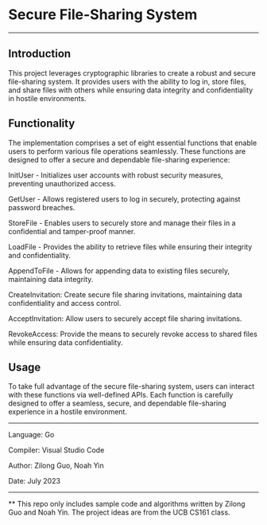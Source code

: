 # Secure File-Sharing System
---
## Introduction
This project leverages cryptographic libraries to create a robust and secure file-sharing system. It provides users with the ability to log in, store files, and share files with others while ensuring data integrity and confidentiality in hostile environments.

## Functionality
The implementation comprises a set of eight essential functions that enable users to perform various file operations seamlessly. These functions are designed to offer a secure and dependable file-sharing experience:

InitUser - Initializes user accounts with robust security measures, preventing unauthorized access.

GetUser - Allows registered users to log in securely, protecting against password breaches.

StoreFile - Enables users to securely store and manage their files in a confidential and tamper-proof manner.

LoadFile - Provides the ability to retrieve files while ensuring their integrity and confidentiality.

AppendToFile - Allows for appending data to existing files securely, maintaining data integrity.

CreateInvitation: Create secure file sharing invitations, maintaining data confidentiality and access control.

AcceptInvitation: Allow users to securely accept file sharing invitations.

RevokeAccess: Provide the means to securely revoke access to shared files while ensuring data confidentiality.

## Usage
To take full advantage of the secure file-sharing system, users can interact with these functions via well-defined APIs. Each function is carefully designed to offer a seamless, secure, and dependable file-sharing experience in a hostile environment.

---
Language: Go

Compiler: Visual Studio Code

Author: Zilong Guo, Noah Yin

Date: July 2023

---

** This repo only includes sample code and algorithms written by Zilong Guo and Noah Yin. The project ideas are from the UCB CS161 class.


 
